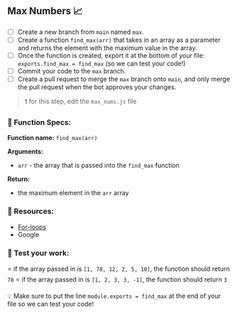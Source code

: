 ## Max Numbers 📈
- [ ] Create a new branch from `main` named `max`. 
- [ ] Create a function `find_max(arr)` that takes in an array as a parameter and returns the element with the maximum value in the array. 
- [ ] Once the function is created, export it at the bottom of your file: `exports.find_max = find_max` (so we can test your code!)
- [ ] Commit your code to the `max` branch. 
- [ ] Create a pull request to merge the `max` branch onto `main`, and only merge the pull request when the bot approves your changes. 

> ❗ for this step, edit the `max_nums.js` file

### 🔨 Function Specs:
**Function name:** `find_max(arr)`

**Arguments:**
- `arr` - the array that is passed into the `find_max` function

**Return:**
- the maximum element in the `arr` array

### 🧠 Resources:
- [For-loops](https://developer.mozilla.org/en-US/docs/Web/JavaScript/Reference/Statements/for)
- Google


### 📝 Test your work:
⭐ if the array passed in is `[1, 78, 12, 2, 5, 10]`, the function should return `78`
⭐ if the array passed in is `[1, 2, 3, 3, -1]`, the function should return `3`

💡 Make sure to put the line `module.exports = find_max` at the end of your file so we can test your code!
